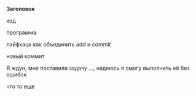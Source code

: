 **Заголовок**

код

программа

лайфхацк как объединить add и commit

новый коммит

Я ждун, мне поставили задачу ..., надеюсь я смогу выполнить её без ошибок

что то еще